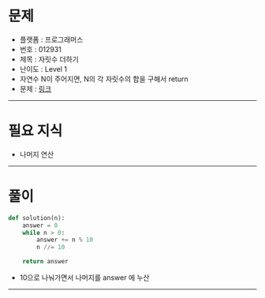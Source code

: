 # 문제
- 플랫폼 : 프로그래머스
- 번호 : 012931
- 제목 : 자릿수 더하기
- 난이도 : Level 1
- 자연수 N이 주어지면, N의 각 자릿수의 합을 구해서 return
- 문제 : [링크](https://school.programmers.co.kr/learn/courses/30/lessons/12931)

---

# 필요 지식
- 나머지 연산

---

# 풀이
```python
def solution(n):
    answer = 0
    while n > 0:
        answer += n % 10
        n //= 10

    return answer
```
- 10으로 나눠가면서 나머지를 answer 에 누산

---
